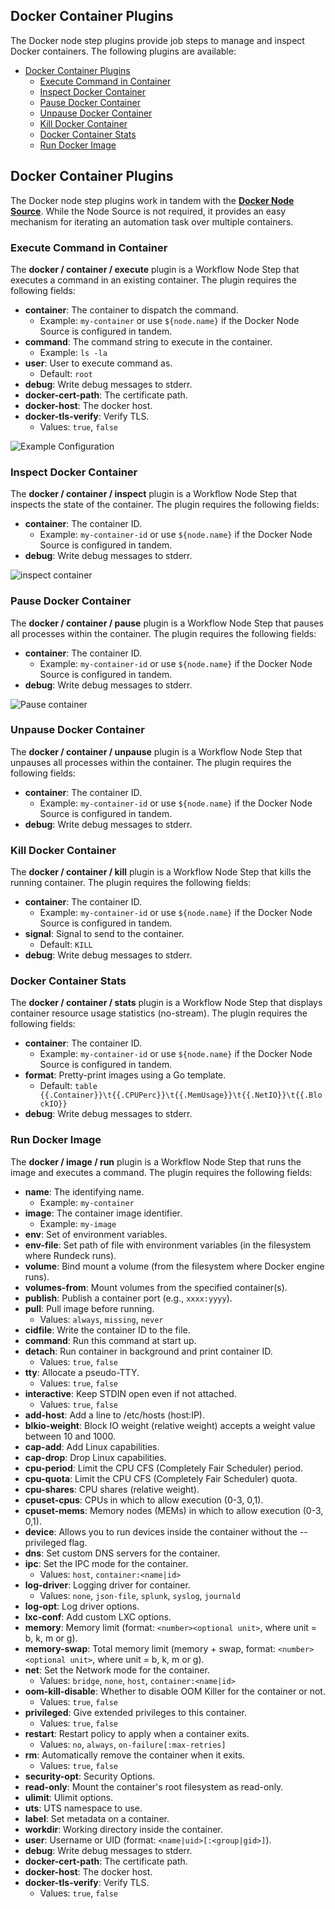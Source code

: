 ## Docker Container Plugins

The Docker node step plugins provide job steps to manage and inspect Docker containers. The following plugins are available:

- [Docker Container Plugins](#docker-container-plugins-1)
  - [Execute Command in Container](#execute-command-in-container)
  - [Inspect Docker Container](#inspect-docker-container)
  - [Pause Docker Container](#pause-docker-container)
  - [Unpause Docker Container](#unpause-docker-container)
  - [Kill Docker Container](#kill-docker-container)
  - [Docker Container Stats](#docker-container-stats)
  - [Run Docker Image](#run-docker-image)

## Docker Container Plugins

The Docker node step plugins work in tandem with the [**Docker Node Source**](/manual/projects/resource-model-sources/docker.md). While the Node Source is not required, it provides an easy mechanism for iterating an automation task over multiple containers.

### Execute Command in Container

The **docker / container / execute** plugin is a Workflow Node Step that executes a command in an existing container. The plugin requires the following fields:

* **container**: The container to dispatch the command.
  * Example: `my-container` or use `${node.name}` if the Docker Node Source is configured in tandem.
* **command**: The command string to execute in the container.
  * Example: `ls -la`
* **user**: User to execute command as.
  * Default: `root`
* **debug**: Write debug messages to stderr.
* **docker-cert-path**: The certificate path.
* **docker-host**: The docker host.
* **docker-tls-verify**: Verify TLS.
  * Values: `true`, `false`

![**Example Configuration**](/assets/img/docker-execute-command-node-step.png)<br>

### Inspect Docker Container

The **docker / container / inspect** plugin is a Workflow Node Step that inspects the state of the container. The plugin requires the following fields:

* **container**: The container ID.
  * Example: `my-container-id` or use `${node.name}` if the Docker Node Source is configured in tandem.
* **debug**: Write debug messages to stderr.

![inspect container](/assets/img/docker-inspect-container-node-step.png)<br>

### Pause Docker Container

The **docker / container / pause** plugin is a Workflow Node Step that pauses all processes within the container. The plugin requires the following fields:

* **container**: The container ID.
  * Example: `my-container-id` or use `${node.name}` if the Docker Node Source is configured in tandem.
* **debug**: Write debug messages to stderr.

![Pause container](/assets/img/docker-pause-container-node-step.png)<br>

### Unpause Docker Container

The **docker / container / unpause** plugin is a Workflow Node Step that unpauses all processes within the container. The plugin requires the following fields:

* **container**: The container ID.
  * Example: `my-container-id` or use `${node.name}` if the Docker Node Source is configured in tandem.
* **debug**: Write debug messages to stderr.

### Kill Docker Container

The **docker / container / kill** plugin is a Workflow Node Step that kills the running container. The plugin requires the following fields:

* **container**: The container ID.
  * Example: `my-container-id` or use `${node.name}` if the Docker Node Source is configured in tandem.
* **signal**: Signal to send to the container.
  * Default: `KILL`
* **debug**: Write debug messages to stderr.

### Docker Container Stats

The **docker / container / stats** plugin is a Workflow Node Step that displays container resource usage statistics (no-stream). The plugin requires the following fields:

* **container**: The container ID.
  * Example: `my-container-id` or use `${node.name}` if the Docker Node Source is configured in tandem.
* **format**: Pretty-print images using a Go template.
  * Default: `table {{.Container}}\t{{.CPUPerc}}\t{{.MemUsage}}\t{{.NetIO}}\t{{.BlockIO}}`
* **debug**: Write debug messages to stderr.

### Run Docker Image

The **docker / image / run** plugin is a Workflow Node Step that runs the image and executes a command. The plugin requires the following fields:

* **name**: The identifying name.
  * Example: `my-container`
* **image**: The container image identifier.
  * Example: `my-image`
* **env**: Set of environment variables.
* **env-file**: Set path of file with environment variables (in the filesystem where Rundeck runs).
* **volume**: Bind mount a volume (from the filesystem where Docker engine runs).
* **volumes-from**: Mount volumes from the specified container(s).
* **publish**: Publish a container port (e.g., `xxxx:yyyy`).
* **pull**: Pull image before running.
  * Values: `always`, `missing`, `never`
* **cidfile**: Write the container ID to the file.
* **command**: Run this command at start up.
* **detach**: Run container in background and print container ID.
  * Values: `true`, `false`
* **tty**: Allocate a pseudo-TTY.
  * Values: `true`, `false`
* **interactive**: Keep STDIN open even if not attached.
  * Values: `true`, `false`
* **add-host**: Add a line to /etc/hosts (host:IP).
* **blkio-weight**: Block IO weight (relative weight) accepts a weight value between 10 and 1000.
* **cap-add**: Add Linux capabilities.
* **cap-drop**: Drop Linux capabilities.
* **cpu-period**: Limit the CPU CFS (Completely Fair Scheduler) period.
* **cpu-quota**: Limit the CPU CFS (Completely Fair Scheduler) quota.
* **cpu-shares**: CPU shares (relative weight).
* **cpuset-cpus**: CPUs in which to allow execution (0-3, 0,1).
* **cpuset-mems**: Memory nodes (MEMs) in which to allow execution (0-3, 0,1).
* **device**: Allows you to run devices inside the container without the --privileged flag.
* **dns**: Set custom DNS servers for the container.
* **ipc**: Set the IPC mode for the container.
  * Values: `host`, `container:<name|id>`
* **log-driver**: Logging driver for container.
  * Values: `none`, `json-file`, `splunk`, `syslog`, `journald`
* **log-opt**: Log driver options.
* **lxc-conf**: Add custom LXC options.
* **memory**: Memory limit (format: `<number><optional unit>`, where unit = b, k, m or g).
* **memory-swap**: Total memory limit (memory + swap, format: `<number><optional unit>`, where unit = b, k, m or g).
* **net**: Set the Network mode for the container.
  * Values: `bridge`, `none`, `host`, `container:<name|id>`
* **oom-kill-disable**: Whether to disable OOM Killer for the container or not.
  * Values: `true`, `false`
* **privileged**: Give extended privileges to this container.
  * Values: `true`, `false`
* **restart**: Restart policy to apply when a container exits.
  * Values: `no`, `always`, `on-failure[:max-retries]`
* **rm**: Automatically remove the container when it exits.
  * Values: `true`, `false`
* **security-opt**: Security Options.
* **read-only**: Mount the container's root filesystem as read-only.
* **ulimit**: Ulimit options.
* **uts**: UTS namespace to use.
* **label**: Set metadata on a container.
* **workdir**: Working directory inside the container.
* **user**: Username or UID (format: `<name|uid>[:<group|gid>]`).
* **debug**: Write debug messages to stderr.
* **docker-cert-path**: The certificate path.
* **docker-host**: The docker host.
* **docker-tls-verify**: Verify TLS.
  * Values: `true`, `false`